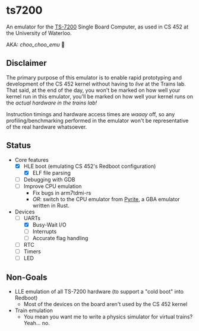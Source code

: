 # ts7200

An emulator for the [TS-7200](https://www.embeddedarm.com/products/TS-7200) Single Board Computer, as used in CS 452 at the University of Waterloo.

AKA: _choo_choo_emu_ 🚂

## Disclaimer

The primary purpose of this emulator is to enable rapid prototyping and development of the CS 452 kernel without having to _live_ at the Trains lab. That said, at the end of the day, you won't be marked on how well your kernel run in this emulator, you'll be marked on how well your kernel runs on the _actual hardware in the trains lab!_

Instruction timings and hardware access times are _waaay_ off, so any profiling/benchmarking performed in the emulator won't be representative of the real hardware whatsoever.

## Status

- Core features
    - [x] HLE boot (emulating CS 452's Redboot configuration)
        - [x] ELF file parsing
    - [ ] Debugging with GDB
    - [ ] Improve CPU emulation
        - Fix bugs in arm7tdmi-rs
        - _OR_: switch to the CPU emulator from [Pyrite](https://github.com/ExPixel/Pyrite), a GBA emulator written in Rust.
- Devices
    - [ ] UARTs
        - [x] Busy-Wait I/O
        - [ ] Interrupts
        - [ ] Accurate flag handling
    - [ ] RTC
    - [ ] Timers
    - [ ] LED

## Non-Goals

- LLE emulation of all TS-7200 hardware (to support a "cold boot" into Redboot)
    - Most of the devices on the board aren't used by the CS 452 kernel
- Train emulation
    - You mean you want me to write a physics simulator for virtual trains? Yeah... no.
